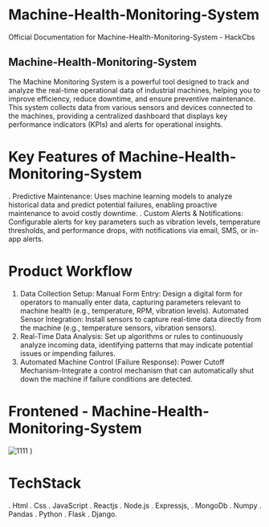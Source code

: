 # Machine-Health-Monitoring-System
Official Documentation for  Machine-Health-Monitoring-System - HackCbs

## Machine-Health-Monitoring-System 
The Machine Monitoring System is a powerful tool designed to track and analyze the real-time operational data of industrial machines, helping you to improve efficiency, reduce downtime, and ensure preventive maintenance. This system collects data from various sensors and devices connected to the machines, providing a centralized dashboard that displays key performance indicators (KPIs) and alerts for operational insights.

# Key Features of Machine-Health-Monitoring-System
 . Predictive Maintenance: Uses machine learning models to analyze historical data and predict potential failures, enabling proactive maintenance to avoid costly downtime.
 . Custom Alerts & Notifications: Configurable alerts for key parameters such as vibration levels, temperature thresholds, and performance drops, with notifications via email, SMS, or in-app alerts.

# Product Workflow
 1. Data Collection Setup:
    Manual Form Entry: Design a digital form for operators to manually enter data, capturing parameters relevant to machine health (e.g., temperature, RPM, vibration levels).
    Automated Sensor Integration: Install sensors to capture real-time data directly from the machine (e.g., temperature sensors, vibration sensors).
2.  Real-Time Data Analysis: Set up algorithms or rules to continuously analyze incoming data, identifying patterns that may indicate potential issues or impending failures.
3.  Automated Machine Control (Failure Response): Power Cutoff Mechanism-Integrate a control mechanism that can automatically shut down the machine if failure conditions are detected.

   # Frontened - Machine-Health-Monitoring-System
  ![1111](https://github.com/user-attachments/assets/e9a595ae-96d3-4f77-a36d-6c01c53cb271)
)
 # TechStack
 . Html
 . Css
 . JavaScript
 . Reactjs
 . Node.js
 . Expressjs,
 . MongoDb
 . Numpy
 . Pandas
 . Python
 . Flask
 . Django.
 




 

